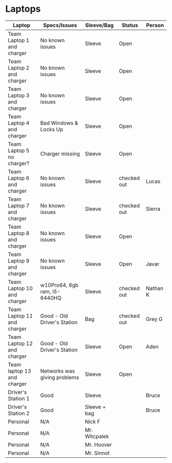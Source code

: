 # Laptops

| Laptop                    | Specs/Issues                  | Sleeve/Bag     | Status | Person | 
|---|---|---|---|---|
| Team Laptop 1 and charger | No known issues               | Sleeve    | Open        |                 | 
| Team Laptop 2 and charger | No known issues               | Sleeve    | Open        |                 | 
| Team Laptop 3 and charger | No known issues               | Sleeve    | Open        |                 |
| Team Laptop 4 and charger | Bad Windows & Locks Up        | Sleeve    | Open        |                 | 
| Team Laptop 5 no charger? | Charger missing               | Sleeve    | Open        |                 |
| Team Laptop 6 and charger | No known issues               | Sleeve    | checked out | Lucas           | 
| Team Laptop 7 and charger | No known issues               | Sleeve    | checked out | Sierra          | 
| Team Laptop 8 and charger | No known issues               | Sleeve    | Open        |                 | 
| Team Laptop 9 and charger | No known issues               | Sleeve    | Open        | Javar           | 
| Team Laptop 10 and charger| w10Pro64, 8gb ram, i5-6440HQ  | Sleeve    | checked out | Nathan K        | 
| Team Laptop 11 and charger| Good - Old Driver's Station   | Bag       | checked out | Grey G          | 
| Team Laptop 12 and charger| Good - Old Driver's Station   | Sleeve    | Open        | Aden            | 
| Team laptop 13 and charger| Networks was giving problems  | Sleeve    | Open        |                 | 
| Driver's Station 1        | Good                          | Sleeve    |             | Bruce           |
| Driver's Station 2        | Good                          | Sleeve + bag |          | Bruce           |
| Personal | N/A | Nick F |
| Personal | N/A | Mr. Witcpalek |
| Personal | N/A | Mr. Hoover | 
| Personal | N/A | Mr. Sinnot | 
